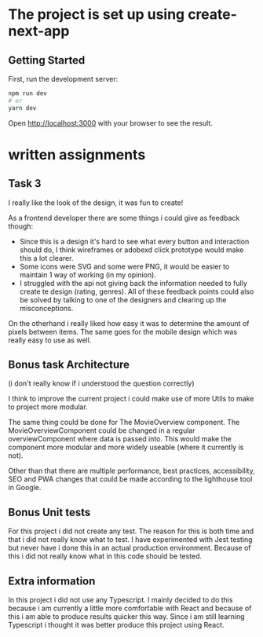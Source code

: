 # The project is set up using create-next-app

## Getting Started

First, run the development server:

```bash
npm run dev
# or
yarn dev
```

Open [http://localhost:3000](http://localhost:3000) with your browser to see the result.

# written assignments

## Task 3

I really like the look of the design, it was fun to create!

As a frontend developer there are some things i could give as feedback though:
- Since this is a design it's hard to see what every button and interaction should do, I think wireframes or adobexd click prototype would make this a lot clearer.
- Some icons were SVG and some were PNG, it would be easier to maintain 1 way of working (in my opinion).
- I struggled with the api not giving back the information needed to fully create te design (rating, genres).
All of these feedback points could also be solved by talking to one of the designers and clearing up the misconceptions.

On the otherhand i really liked how easy it was to determine the amount of pixels between items.
The same goes for the mobile design which was really easy to use as well.

## Bonus task Architecture

(i don't really know if i understood the question correctly)

I think to improve the current project i could make use of more Utils to make to project more modular.

The same thing could be done for The MovieOverview component. The MovieOverviewComponent could be changed in a regular overviewComponent where data is passed into. This would make the component more modular and more widely useable (where it currently is not).

Other than that there are multiple performance, best practices, accessibility, SEO and PWA changes that could be made according to the lighthouse tool in Google.

## Bonus Unit tests

For this project i did not create any test. The reason for this is both time and that i did not really know what to test. I have experimented with Jest testing but never have i done this in an actual production environment. Because of this i did not really know what in this code should be tested.

## Extra information

In this project i did not use any Typescript. I mainly decided to do this because i am currently a little more comfortable with React and because of this i am able to produce results quicker this way. Since i am still learning Typescript i thought it was better produce this project using React.
